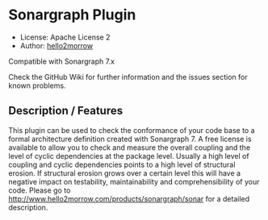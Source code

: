Sonargraph Plugin
=================

- License: Apache License 2
- Author: [hello2morrow](https://www.hello2morrow.com)

Compatible with Sonargraph 7.x

Check the GitHub Wiki for further information and the issues section for known problems.  

## Description / Features
This plugin can be used to check the conformance of your code base to a 
formal architecture definition created with Sonargraph 7. A free license 
is available to allow you to check and measure the overall coupling and 
the level of cyclic dependencies at the package level. Usually a high 
level of coupling and cyclic dependencies points to a high level of 
structural erosion. If structural erosion grows over a certain level 
this will have a negative impact on testability, maintainability and 
comprehensibility of your code.
Please go to <a href="http://www.hello2morrow.com/products/sonargraph/sonar" >http://www.hello2morrow.com/products/sonargraph/sonar</a> for a detailed description. 

